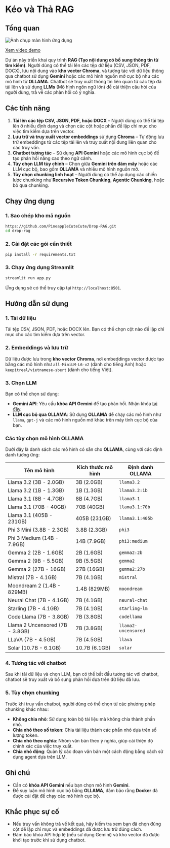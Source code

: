 # Kéo và Thả RAG

## Tổng quan

![Ảnh chụp màn hình ứng dụng](https://storage.googleapis.com/mle-courses-prod/users/61b6fa1ba83a7e37c8309756/private-files/cf0ae020-8b6c-11ef-b095-cf36210a4279-Screen_Shot_2024_10_16_at_10.14.27.png)

[Xem video demo](https://www.youtube.com/watch?v=VjVHAfFvnQM&feature=youtu.be)

Dự án này triển khai quy trình **RAG (Tạo nội dung có bổ sung thông tin từ tìm kiếm)**. Người dùng có thể tải lên các tệp dữ liệu (CSV, JSON, PDF, DOCX), lưu nội dung vào **kho vector Chroma**, và tương tác với dữ liệu thông qua chatbot sử dụng **Gemini** hoặc các mô hình nguồn mở cục bộ như các mô hình từ **OLLAMA**. Chatbot sẽ truy xuất thông tin liên quan từ các tệp đã tải lên và sử dụng **LLMs** (Mô hình ngôn ngữ lớn) để cải thiện câu hỏi của người dùng, trả về các phản hồi có ý nghĩa.

## Các tính năng
1. **Tải lên các tệp CSV, JSON, PDF, hoặc DOCX** – Người dùng có thể tải tệp lên ở nhiều định dạng và chọn các cột hoặc phần để lập chỉ mục cho việc tìm kiếm dựa trên vector.
2. **Lưu trữ và truy xuất vector embeddings** sử dụng **Chroma** – Tự động lưu trữ embeddings từ các tệp tải lên và truy xuất nội dung liên quan cho các truy vấn.
3. **Chatbot tương tác** – Sử dụng **API Gemini** hoặc các mô hình cục bộ để tạo phản hồi nâng cao theo ngữ cảnh.
4. **Tùy chọn LLM tùy chỉnh** – Chọn giữa **Gemini trên đám mây** hoặc các LLM cục bộ, bao gồm **OLLAMA** và nhiều mô hình nguồn mở.
5. **Tùy chọn chunking linh hoạt** – Người dùng có thể áp dụng các chiến lược chunking như **Recursive Token Chunking**, **Agentic Chunking**, hoặc bỏ qua chunking.

## Chạy ứng dụng

### 1. Sao chép kho mã nguồn
```bash
https://github.com/PineappleCuteCute/Drop-RAG.git
cd drop-rag
```

### 2. Cài đặt các gói cần thiết
```bash
pip install -r requirements.txt
```

### 3. Chạy ứng dụng Streamlit
```bash
streamlit run app.py
```

Ứng dụng sẽ có thể truy cập tại `http://localhost:8501`.

## Hướng dẫn sử dụng

### 1. **Tải dữ liệu**
Tải tệp CSV, JSON, PDF, hoặc DOCX lên. Bạn có thể chọn cột nào để lập chỉ mục cho các tìm kiếm dựa trên vector.

### 2. **Embeddings và lưu trữ**
Dữ liệu được lưu trong **kho vector Chroma**, nơi embeddings vector được tạo bằng các mô hình như `all-MiniLM-L6-v2` (dành cho tiếng Anh) hoặc `keepitreal/vietnamese-sbert` (dành cho tiếng Việt).

### 3. **Chọn LLM**
Bạn có thể chọn sử dụng:
- **Gemini API**: Yêu cầu **khóa API Gemini** để tạo phản hồi. Nhận khóa [tại đây](https://aistudio.google.com/app/apikey).
- **LLM cục bộ qua OLLAMA**: Sử dụng **OLLAMA** để chạy các mô hình như `llama`, `gpt-j` và các mô hình nguồn mở khác trên máy tính cục bộ của bạn.

### Các tùy chọn mô hình OLLAMA

Dưới đây là danh sách các mô hình có sẵn cho **OLLAMA**, cùng với các định danh tương ứng:

| Tên mô hình                           | Kích thước mô hình | Định danh OLLAMA        |
|---------------------------------------|-------------------|-------------------------|
| Llama 3.2 (3B - 2.0GB)                | 3B (2.0GB)        | `llama3.2`              |
| Llama 3.2 (1B - 1.3GB)                | 1B (1.3GB)        | `llama3.2:1b`           |
| Llama 3.1 (8B - 4.7GB)                | 8B (4.7GB)        | `llama3.1`              |
| Llama 3.1 (70B - 40GB)                | 70B (40GB)        | `llama3.1:70b`          |
| Llama 3.1 (405B - 231GB)              | 405B (231GB)      | `llama3.1:405b`         |
| Phi 3 Mini (3.8B - 2.3GB)             | 3.8B (2.3GB)      | `phi3`                  |
| Phi 3 Medium (14B - 7.9GB)            | 14B (7.9GB)       | `phi3:medium`           |
| Gemma 2 (2B - 1.6GB)                  | 2B (1.6GB)        | `gemma2:2b`             |
| Gemma 2 (9B - 5.5GB)                  | 9B (5.5GB)        | `gemma2`                |
| Gemma 2 (27B - 16GB)                  | 27B (16GB)        | `gemma2:27b`            |
| Mistral (7B - 4.1GB)                  | 7B (4.1GB)        | `mistral`               |
| Moondream 2 (1.4B - 829MB)            | 1.4B (829MB)      | `moondream`             |
| Neural Chat (7B - 4.1GB)              | 7B (4.1GB)        | `neural-chat`           |
| Starling (7B - 4.1GB)                 | 7B (4.1GB)        | `starling-lm`           |
| Code Llama (7B - 3.8GB)               | 7B (3.8GB)        | `codellama`             |
| Llama 2 Uncensored (7B - 3.8GB)       | 7B (3.8GB)        | `llama2-uncensored`     |
| LLaVA (7B - 4.5GB)                    | 7B (4.5GB)        | `llava`                 |
| Solar (10.7B - 6.1GB)                 | 10.7B (6.1GB)     | `solar`                 |

### 4. **Tương tác với chatbot**
Sau khi tải dữ liệu và chọn LLM, bạn có thể bắt đầu tương tác với chatbot, chatbot sẽ truy xuất và bổ sung phản hồi dựa trên dữ liệu đã lưu.

### 5. **Tùy chọn chunking**
Trước khi truy vấn chatbot, người dùng có thể chọn từ các phương pháp chunking khác nhau:
- **Không chia nhỏ**: Sử dụng toàn bộ tài liệu mà không chia thành phần nhỏ.
- **Chia nhỏ theo số token**: Chia tài liệu thành các phần nhỏ dựa trên số lượng token.
- **Chia nhỏ theo nghĩa**: Nhóm văn bản theo ý nghĩa, giúp cải thiện độ chính xác của việc truy xuất.
- **Chia nhỏ động**: Quản lý các đoạn văn bản một cách động bằng cách sử dụng agent dựa trên LLM.

## Ghi chú
- Cần có **khóa API Gemini** nếu bạn chọn mô hình **Gemini**.
- Để suy luận mô hình cục bộ bằng **OLLAMA**, đảm bảo rằng **Docker** đã được cài đặt để chạy các mô hình cục bộ.

## Khắc phục sự cố

- Nếu truy vấn không trả về kết quả, hãy kiểm tra xem bạn đã chọn đúng cột để lập chỉ mục và embeddings đã được lưu trữ đúng cách.
- Đảm bảo khóa API hợp lệ (nếu sử dụng Gemini) và kho vector đã được khởi tạo trước khi sử dụng chatbot.

